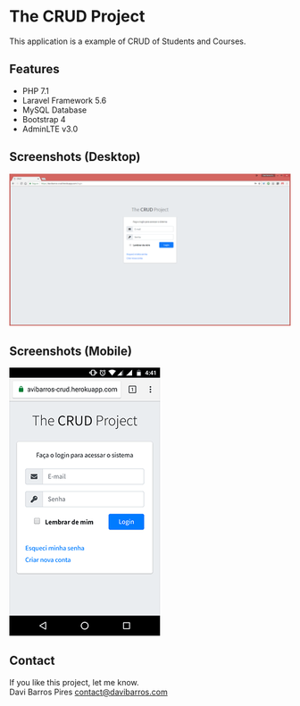 # The CRUD Project
This application is a example of CRUD of Students and Courses.

## Features
- PHP 7.1
- Laravel Framework 5.6
- MySQL Database
- Bootstrap 4
- AdminLTE v3.0

## Screenshots (Desktop)
![Screenshot CRUD in Desktop Web Browser](screenshots/desktop.gif "CRUD in Desktop Web Browser")

## Screenshots (Mobile)
![Screenshot CRUD in Mobile Browser](screenshots/mobile.gif "CRUD in Mobile Browser")

## Contact
If you like this project, let me know.<br>
Davi Barros Pires <contact@davibarros.com>
